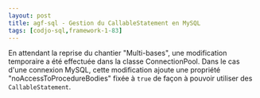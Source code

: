 ```yaml
---
layout: post
title: agf-sql - Gestion du CallableStatement en MySQL
tags: [codjo-sql,framework-1-83]
---
```

En attendant la reprise du chantier "Multi-bases", une modification temporaire a été effectuée dans la classe ConnectionPool. Dans le cas d'une connexion MySQL, cette modification ajoute une propriété "noAccessToProcedureBodies" fixée à ```true``` de façon à pouvoir utiliser des ```CallableStatement```.